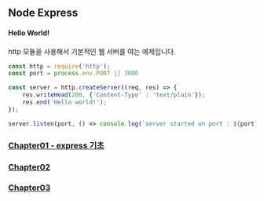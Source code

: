 ## Node Express

#### Hello World!
http 모듈을 사용해서 기본적인 웹 서버를 여는 예제입니다.

```Javascript
const http = require('http');
const port = process.env.PORT || 3000

const server = http.createServer((req, res) => {
    res.writeHead(200, {'Content-Type' : 'text/plain'});
    res.end('Hello world!');
});

server.listen(port, () => console.log(`server started on port : ${port}` + `press Ctrl-C to terminate..`));
```

### [Chapter01 - express 기초](https://github.com/hindong/express_lecture/tree/main/chapter01)
### [Chapter02]()
### [Chapter03]()
